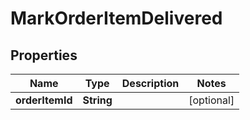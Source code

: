 
# MarkOrderItemDelivered

## Properties
Name | Type | Description | Notes
------------ | ------------- | ------------- | -------------
**orderItemId** | **String** |  |  [optional]



